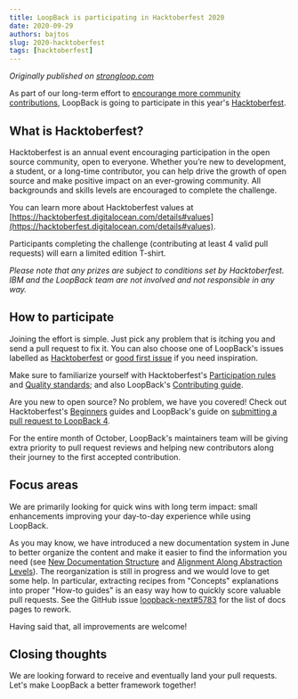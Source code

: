 ```yaml
---
title: LoopBack is participating in Hacktoberfest 2020
date: 2020-09-29
authors: bajtos
slug: 2020-hacktoberfest
tags: [hacktoberfest]
---
```


_Originally published on [strongloop.com](https://strongloop.com)_

As part of our long-term effort to [encourange more community
contributions](../2020-community-contribution/),
LoopBack is going to participate in this year's
[Hacktoberfest](https://hacktoberfest.digitalocean.com).

<!--truncate-->

## What is Hacktoberfest?

Hacktoberfest is an annual event encouraging participation in the open source community, open to everyone. Whether you’re new to development, a student, or a long-time contributor, you can help drive the growth of open source and make positive impact on an ever-growing community. All backgrounds and skills levels are encouraged to complete the challenge.

You can learn more about Hacktoberfest values at [https://hacktoberfest.digitalocean.com/details#values](https://hacktoberfest.digitalocean.com/details#values).

Participants completing the challenge (contributing at least 4 valid pull requests) will earn a limited edition T-shirt.

_Please note that any prizes are subject to conditions set by Hacktoberfest. IBM and the LoopBack team are not involved and not responsible in any way._

## How to participate

Joining the effort is simple. Just pick any problem that is itching you and send a pull request to fix it. You can also choose one of LoopBack's issues labelled as [Hacktoberfest](https://github.com/issues?q=is%3Aopen+is%3Aissue+user%3Astrongloop+label%3AHacktoberfest) or [good first issue](https://github.com/issues?q=is%3Aopen+is%3Aissue+user%3Astrongloop+label%3A%22good+first+issue%22) if you need inspiration.

Make sure to familiarize yourself with Hacktoberfest's [Participation rules](https://hacktoberfest.digitalocean.com/details#rules) and [Quality standards](https://hacktoberfest.digitalocean.com/details#quality); and also LoopBack's [Contributing guide](https://github.com/strongloop/loopback-next/blob/master/docs/CONTRIBUTING.md).

Are you new to open source? No problem, we have you covered! Check out Hacktoberfest's [Beginners](https://hacktoberfest.digitalocean.com/details#beginners) guides and LoopBack's guide on [submitting a pull request to LoopBack 4](https://loopback.io/doc/en/lb4/submitting_a_pr.html).

For the entire month of October, LoopBack's maintainers team will be giving extra priority to pull request reviews and helping new contributors along their journey to the first accepted contribution.

## Focus areas

We are primarily looking for quick wins with long term impact: small enhancements improving your day-to-day experience while using LoopBack.

As you may know, we have introduced a new documentation system in June to better organize the content and make it easier to find the information you need (see [New Documentation Structure](../june-2020-milestone/#new-documentation-structure) and [Alignment Along Abstraction Levels](../june-2020-milestone/#alignment-along-abstraction-levels)). The reorganization is still in progress and we would love to get some help. In particular, extracting recipes from "Concepts" explanations into proper "How-to guides" is an easy way how to quickly score valuable pull requests. See the GitHub issue [loopback-next#5783](https://github.com/strongloop/loopback-next/issues/5783) for the list of docs pages to rework.

Having said that, all improvements are welcome!

## Closing thoughts

We are looking forward to receive and eventually land your pull requests. Let's make LoopBack a better framework together!
